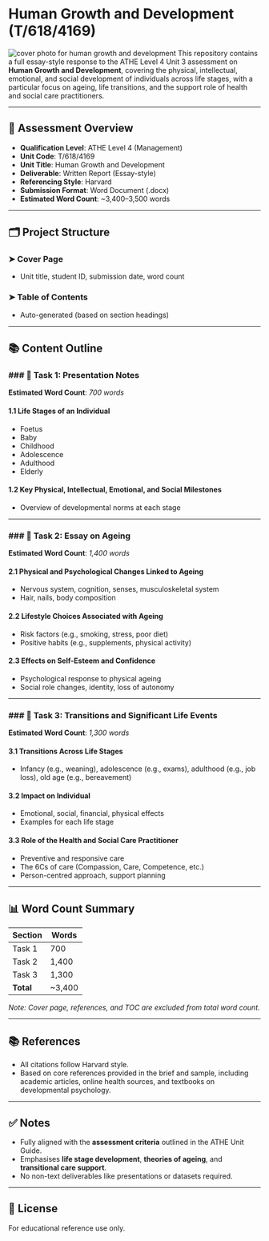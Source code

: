 # Human Growth and Development (T/618/4169)
![cover photo for human growth and development](https://www.shutterstock.com/shutterstock/photos/726185239/display_1500/stock-vector-concept-of-life-cycles-of-man-and-woman-visualization-of-stages-of-human-body-growth-development-726185239.jpg)
This repository contains a full essay-style response to the ATHE Level 4 Unit 3 assessment on **Human Growth and Development**, covering the physical, intellectual, emotional, and social development of individuals across life stages, with a particular focus on ageing, life transitions, and the support role of health and social care practitioners.

---

## 🧾 Assessment Overview

- **Qualification Level**: ATHE Level 4 (Management)
- **Unit Code**: T/618/4169
- **Unit Title**: Human Growth and Development
- **Deliverable**: Written Report (Essay-style)
- **Referencing Style**: Harvard
- **Submission Format**: Word Document (.docx)
- **Estimated Word Count**: ~3,400–3,500 words

---

## 🗂️ Project Structure

### ➤ Cover Page  
- Unit title, student ID, submission date, word count

### ➤ Table of Contents  
- Auto-generated (based on section headings)

---

## 📚 Content Outline

### ### 🧠 Task 1: Presentation Notes  
**Estimated Word Count**: *700 words*

#### 1.1 Life Stages of an Individual  
- Foetus  
- Baby  
- Childhood  
- Adolescence  
- Adulthood  
- Elderly

#### 1.2 Key Physical, Intellectual, Emotional, and Social Milestones  
- Overview of developmental norms at each stage

---

### ### 🧓 Task 2: Essay on Ageing  
**Estimated Word Count**: *1,400 words*

#### 2.1 Physical and Psychological Changes Linked to Ageing  
- Nervous system, cognition, senses, musculoskeletal system  
- Hair, nails, body composition

#### 2.2 Lifestyle Choices Associated with Ageing  
- Risk factors (e.g., smoking, stress, poor diet)  
- Positive habits (e.g., supplements, physical activity)

#### 2.3 Effects on Self-Esteem and Confidence  
- Psychological response to physical ageing  
- Social role changes, identity, loss of autonomy

---

### ### 🔄 Task 3: Transitions and Significant Life Events  
**Estimated Word Count**: *1,300 words*

#### 3.1 Transitions Across Life Stages  
- Infancy (e.g., weaning), adolescence (e.g., exams), adulthood (e.g., job loss), old age (e.g., bereavement)

#### 3.2 Impact on Individual  
- Emotional, social, financial, physical effects  
- Examples for each life stage

#### 3.3 Role of the Health and Social Care Practitioner  
- Preventive and responsive care  
- The 6Cs of care (Compassion, Care, Competence, etc.)  
- Person-centred approach, support planning

---

## 📊 Word Count Summary

| Section              | Words       |
|----------------------|-------------|
| Task 1               | 700         |
| Task 2               | 1,400       |
| Task 3               | 1,300       |
| **Total**            | ~3,400      |

*Note: Cover page, references, and TOC are excluded from total word count.*

---

## 📚 References

- All citations follow Harvard style.
- Based on core references provided in the brief and sample, including academic articles, online health sources, and textbooks on developmental psychology.

---

## ✅ Notes

- Fully aligned with the **assessment criteria** outlined in the ATHE Unit Guide.
- Emphasises **life stage development**, **theories of ageing**, and **transitional care support**.
- No non-text deliverables like presentations or datasets required.

---

## 📁 License

For educational reference use only.
